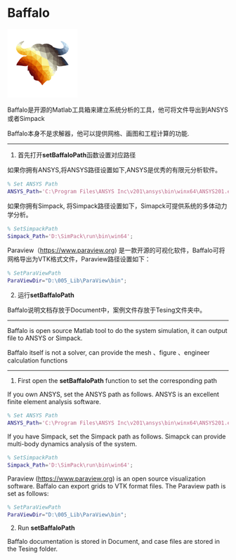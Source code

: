 # Baffalo

<img src="./icons/Baffalo3.png" alt="Baffalo" style="zoom: 50%;" />

Baffalo是开源的Matlab工具箱来建立系统分析的工具，他可将文件导出到ANSYS或者Simpack

Baffalo本身不是求解器，他可以提供网格、画图和工程计算的功能.

---

1. 首先打开**setBaffaloPath**函数设置对应路径

如果你拥有ANSYS,将ANSYS路径设置如下,ANSYS是优秀的有限元分析软件。

```matlab
% Set ANSYS Path
ANSYS_Path='C:\Program Files\ANSYS Inc\v201\ansys\bin\winx64\ANSYS201.exe';
```

如果你拥有Simpack, 将Simpack路径设置如下，Simapck可提供系统的多体动力学分析。

```matlab
% SetSimpackPath
Simpack_Path='D:\SimPack\run\bin\win64';
```

Paraview（https://www.paraview.org) 是一款开源的可视化软件，Baffalo可将网格导出为VTK格式文件，Paraview路径设置如下：
```matlab
% SetParaViewPath
ParaViewDir="D:\005_Lib\ParaView\bin";
```

2.  运行**setBaffaloPath**

Baffalo说明文档存放于Document中，案例文件存放于Tesing文件夹中。

---


Baffalo is open source Matlab tool to do the system simulation, it can output file to ANSYS or Simpack.

Baffalo itself is not a solver, can provide the mesh 、figure 、engineer calculation functions

---

1. First open the **setBaffaloPath** function to set the corresponding path

If you own ANSYS, set the ANSYS path as follows. ANSYS is an excellent finite element analysis software.

```matlab
% Set ANSYS Path
ANSYS_Path='C:\Program Files\ANSYS Inc\v201\ansys\bin\winx64\ANSYS201.exe';
```
If you have Simpack, set the Simpack path as follows. Simapck can provide multi-body dynamics analysis of the system.

```matlab
% SetSimpackPath
Simpack_Path='D:\SimPack\run\bin\win64';
```

Paraview (https://www.paraview.org) is an open source visualization software. Baffalo can export grids to VTK format files. The Paraview path is set as follows:

```matlab
% SetParaViewPath
ParaViewDir="D:\005_Lib\ParaView\bin";
```

2. Run **setBaffaloPath**

Baffalo documentation is stored in Document, and case files are stored in the Tesing folder.

